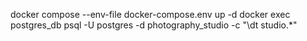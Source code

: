   docker compose --env-file docker-compose.env up -d
  docker exec postgres_db psql -U postgres -d photography_studio -c "\dt studio.*"